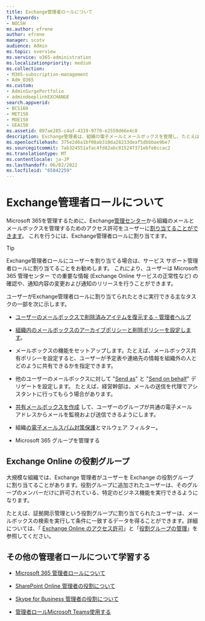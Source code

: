 ```yaml
---
title: Exchange管理者ロールについて
f1.keywords:
- NOCSH
ms.author: efrene
author: efrene
manager: scotv
audience: Admin
ms.topic: overview
ms.service: o365-administration
ms.localizationpriority: medium
ms.collection:
- M365-subscription-management
- Adm_O365
ms.custom:
- AdminSurgePortfolio
- admindeeplinkEXCHANGE
search.appverid:
- BCS160
- MET150
- MOE150
- GEA150
ms.assetid: 097ae285-c4af-4319-9770-e2559d66e4c8
description: Exchange管理者は、組織の電子メールとメールボックスを管理し、たとえば、ユーザーのメールボックス内の削除済みアイテムを回復します。
ms.openlocfilehash: 375e2d6a1bf08ab310da28233deaf5dbbbae9be7
ms.sourcegitcommit: 7ab324551afac4fd82abc015247371ebfe6ccac2
ms.translationtype: MT
ms.contentlocale: ja-JP
ms.lasthandoff: 06/02/2022
ms.locfileid: "65842259"
---
```

# <a name="about-the-exchange-administrator-role"></a>Exchange管理者ロールについて

Microsoft 365を管理するために、Exchange<a href="https://go.microsoft.com/fwlink/p/?linkid=2059104" target="_blank">管理センター</a>から組織のメールとメールボックスを管理するためのアクセス許可をユーザーに[割り当てることができます](assign-admin-roles.md)。 これを行うには、Exchange管理者ロールに割り当てます。
  
> [!TIP]
> Exchange管理者ロールにユーザーを割り当てる場合は、サービス サポート管理者ロールに割り当てることをお勧めします。 これにより、ユーザーは Microsoft 365 管理センター での重要な情報 (Exchange Online サービスの正常性など) の確認や、通知内容の変更および通知のリリースを行うことができます。

ユーザーがExchange管理者ロールに割り当てられたときに実行できる主なタスクの一部を次に示します。
  
- [ユーザーのメールボックスで削除済みアイテムを復元する - 管理者ヘルプ](/Exchange/recipients-in-exchange-online/manage-user-mailboxes/recover-deleted-messages)

- [組織内のメールボックスのアーカイブポリシーと削除ポリシーを設定します](../../compliance/set-up-an-archive-and-deletion-policy-for-mailboxes.md)。

- メールボックスの機能をセットアップします。たとえば、メールボックス共有ポリシーを設定すると、ユーザーが予定表や連絡先の情報を組織外の人とどのように共有できるかを指定できます。

- 他のユーザーのメールボックスに対して "[Send as](give-mailbox-permissions-to-another-user.md#send-email-from-another-users-mailbox)" と "[Send on behalf](give-mailbox-permissions-to-another-user.md#send-email-on-behalf-of-another-user)" デリゲートを設定します。 たとえば、経営幹部は、メールの送信を代理でアシスタントに行ってもらう場合があります。

- [共有メールボックスを作成](../email/create-a-shared-mailbox.md) して、ユーザーのグループが共通の電子メール アドレスからメールを監視および送信できるようにします。

- 組織[の電子メールスパム対策保護](../../security/office-365-security/anti-spam-protection.md)とマルウェア フィルター。

- Microsoft 365 グループを管理する

## <a name="exchange-online-role-groups"></a>Exchange Online の役割グループ

大規模な組織では、Exchange 管理者がユーザーを Exchange の役割グループに割り当てることがあります。役割グループに追加されたユーザーは、そのグループのメンバーだけに許可されている、特定のビジネス機能を実行できるようになります。
  
 たとえば、証拠開示管理という役割グループに割り当てられたユーザーは、メールボックスの検索を実行して条件に一致するデータを得ることができます。詳細については、「 [Exchange Online のアクセス許可](/exchange/permissions-exo/permissions-exo)」と「[役割グループの管理](/exchange/manage-role-groups-exchange-2013-help)」を参照してください。
  
## <a name="learn-about-other-admin-roles"></a>その他の管理者ロールについて学習する

- [Microsoft 365 管理者ロールについて](about-admin-roles.md)

- [SharePoint Online 管理者の役割について](/sharepoint/sharepoint-admin-role)

- [Skype for Business 管理者の役割について](/skypeforbusiness/skype-for-business-online)

- [管理者ロールMicrosoft Teams使用する](/MicrosoftTeams/using-admin-roles)
